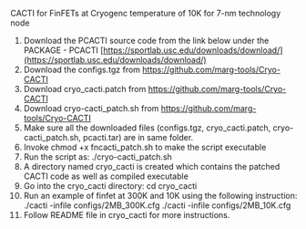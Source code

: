 CACTI for FinFETs at Cryogenc temperature of 10K for 7-nm technology node

1.  Download the PCACTI source code from the link below under the PACKAGE - PCACTI [https://sportlab.usc.edu/downloads/download/](https://sportlab.usc.edu/downloads/download/)
2.  Download the configs.tgz from https://github.com/marg-tools/Cryo-CACTI
3.  Download cryo_cacti.patch from https://github.com/marg-tools/Cryo-CACTI
4.  Download cryo-cacti_patch.sh from https://github.com/marg-tools/Cryo-CACTI
5.  Make sure all the downloaded files (configs.tgz, cryo_cacti.patch, cryo-cacti_patch.sh, pcacti.tar) are in same folder.
6.  Invoke chmod +x fncacti_patch.sh to make the script executable
7.  Run the script as: ./cryo-cacti_patch.sh
8.  A directory named cryo_cacti is created which contains the patched CACTI code as well as compiled executable
9.  Go into the cryo_cacti directory: cd cryo_cacti
10. Run an example of finfet at 300K and 10K using the following instruction: ./cacti -infile configs/2MB_300K.cfg ./cacti -infile configs/2MB_10K.cfg
11. Follow README file in cryo_cacti for more instructions.
